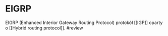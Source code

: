 # EIGRP
EIGRP (Enhanced Interior Gateway Routing Protocol) protokół [[IGP]] oparty o [[Hybrid routing protocol]]. #review